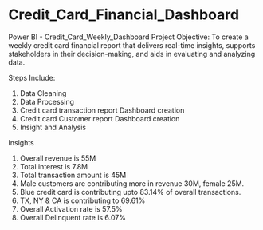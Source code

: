 # Credit_Card_Financial_Dashboard
Power BI - Credit_Card_Weekly_Dashboard
Project Objective: To create a weekly credit card financial report that delivers real-time insights, supports stakeholders in their decision-making, and aids in evaluating and analyzing data.

Steps Include: 
1. Data Cleaning
2. Data Processing
3. Credit card transaction report
Dashboard creation
4. Credit card Customer report Dashboard
creation
5. Insight and Analysis

Insights 
1. Overall revenue is 55M
2. Total interest is 7.8M
3. Total transaction amount is 45M
4. Male customers are contributing more in revenue 30M, female 25M.
5. Blue credit card is contributing upto 83.14% of overall transactions.
6. TX, NY & CA is contributing to 69.61%
7. Overall Activation rate is 57.5%
8. Overall Delinquent rate is 6.07%








